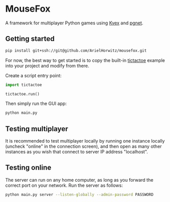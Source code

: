 # MouseFox

A framework for multiplayer Python games using [Kvex](
https://github.com/ArielHorwitz/kvex) and [pgnet](
https://github.com/ArielHorwitz/pgnet).


## Getting started
```bash
pip install git+ssh://git@github.com/ArielHorwitz/mousefox.git
```

For now, the best way to get started is to copy the built-in [tictactoe](
https://github.com/ArielHorwitz/mousefox/tictactoe) example into your project
and modify from there.

Create a script entry point:
```python
import tictactoe

tictactoe.run()
```

Then simply run the GUI app:
```bash
python main.py
```

## Testing multiplayer
It is recommended to test multiplayer locally by running one instance locally
(uncheck "online" in the connection screen), and then open as many other
instances as you wish that connect to server IP address "localhost".


## Testing online
The server can run on any home computer, as long as you forward the correct
port on your network. Run the server as follows:

```bash
python main.py server --listen-globally --admin-password PASSWORD
```
